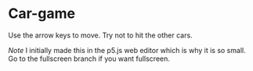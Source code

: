 # Car-game

Use the arrow keys to move.
Try not to hit the other cars.

*Note*
I initially made this in the p5.js web editor which is why it is so small. Go to the fullscreen branch if you want fullscreen.
